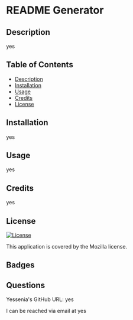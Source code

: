 # README Generator

  ## Description
  yes
  
  ## Table of Contents

  - [Description](#description)
  - [Installation](#installation)
  - [Usage](#usage)
  - [Credits](#credits)
  - [License](#license)
  
  ## Installation
  yes

  ## Usage
  yes
 
  ## Credits
  yes
  
  ## License
 [![License](https://img.shields.io/badge/license-Mozilla-green)](./LICENSE)  
  
 This application is covered by the Mozilla license. 

  ## Badges
  
  ## Questions
  Yessenia's GitHub URL: yes

  I can be reached via email at yes
